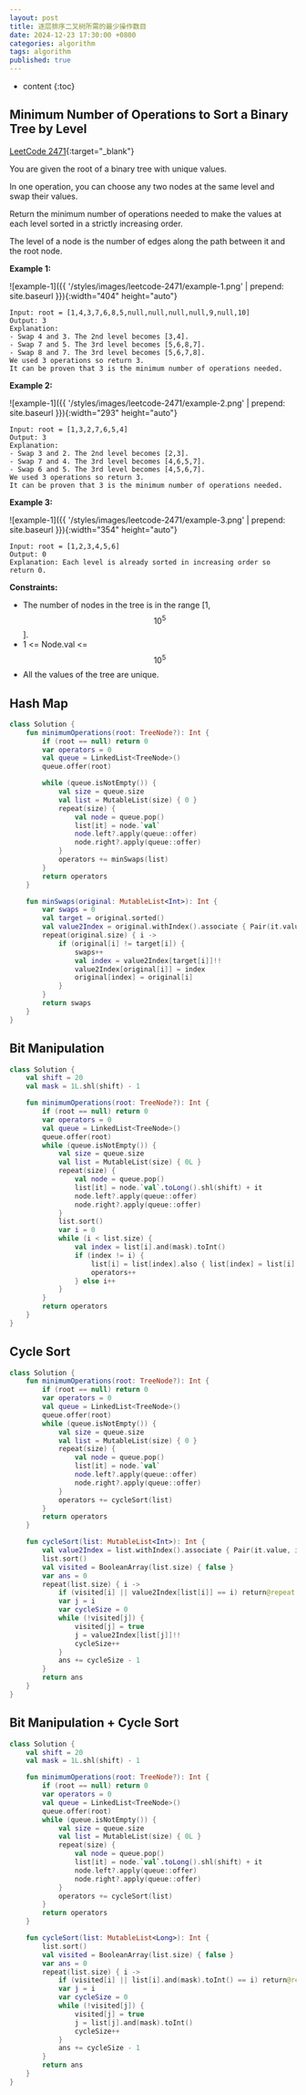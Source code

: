 ```yaml
---
layout: post
title: 逐层排序二叉树所需的最少操作数目
date: 2024-12-23 17:30:00 +0800
categories: algorithm
tags: algorithm
published: true
---
```


* content
{:toc}

## Minimum Number of Operations to Sort a Binary Tree by Level

[LeetCode 2471](https://leetcode.com/problems/minimum-number-of-operations-to-sort-a-binary-tree-by-level/description/){:target="_blank"}

You are given the root of a binary tree with unique values.

In one operation, you can choose any two nodes at the same level and swap their values.

Return the minimum number of operations needed to make the values at each level sorted in a strictly increasing order.

The level of a node is the number of edges along the path between it and the root node.

**Example 1:**

![example-1]({{ '/styles/images/leetcode-2471/example-1.png' | prepend: site.baseurl }}){:width="404" height="auto"} 

```
Input: root = [1,4,3,7,6,8,5,null,null,null,null,9,null,10]
Output: 3
Explanation:
- Swap 4 and 3. The 2nd level becomes [3,4].
- Swap 7 and 5. The 3rd level becomes [5,6,8,7].
- Swap 8 and 7. The 3rd level becomes [5,6,7,8].
We used 3 operations so return 3.
It can be proven that 3 is the minimum number of operations needed.
```

**Example 2:**

![example-1]({{ '/styles/images/leetcode-2471/example-2.png' | prepend: site.baseurl }}){:width="293" height="auto"} 

```
Input: root = [1,3,2,7,6,5,4]
Output: 3
Explanation:
- Swap 3 and 2. The 2nd level becomes [2,3].
- Swap 7 and 4. The 3rd level becomes [4,6,5,7].
- Swap 6 and 5. The 3rd level becomes [4,5,6,7].
We used 3 operations so return 3.
It can be proven that 3 is the minimum number of operations needed.
```

**Example 3:**

![example-1]({{ '/styles/images/leetcode-2471/example-3.png' | prepend: site.baseurl }}){:width="354" height="auto"} 

```
Input: root = [1,2,3,4,5,6]
Output: 0
Explanation: Each level is already sorted in increasing order so return 0.
```

**Constraints:**

* The number of nodes in the tree is in the range [1, $$10^5$$].
* 1 <= Node.val <= $$10^5$$
* All the values of the tree are unique.

## Hash Map

```kotlin
class Solution {
    fun minimumOperations(root: TreeNode?): Int {
        if (root == null) return 0
        var operators = 0
        val queue = LinkedList<TreeNode>()
        queue.offer(root)

        while (queue.isNotEmpty()) {
            val size = queue.size
            val list = MutableList(size) { 0 }
            repeat(size) {
                val node = queue.pop()
                list[it] = node.`val`
                node.left?.apply(queue::offer)
                node.right?.apply(queue::offer)
            }
            operators += minSwaps(list)
        }
        return operators
    }

    fun minSwaps(original: MutableList<Int>): Int {
        var swaps = 0
        val target = original.sorted()
        val value2Index = original.withIndex().associate { Pair(it.value, it.index) }.toMutableMap()
        repeat(original.size) { i ->
            if (original[i] != target[i]) {
                swaps++
                val index = value2Index[target[i]]!!
                value2Index[original[i]] = index
                original[index] = original[i]
            }
        }
        return swaps
    }
}
```

## Bit Manipulation

```kotlin
class Solution {
    val shift = 20
    val mask = 1L.shl(shift) - 1

    fun minimumOperations(root: TreeNode?): Int {
        if (root == null) return 0
        var operators = 0
        val queue = LinkedList<TreeNode>()
        queue.offer(root)
        while (queue.isNotEmpty()) {
            val size = queue.size
            val list = MutableList(size) { 0L }
            repeat(size) {
                val node = queue.pop()
                list[it] = node.`val`.toLong().shl(shift) + it
                node.left?.apply(queue::offer)
                node.right?.apply(queue::offer)
            }
            list.sort()
            var i = 0
            while (i < list.size) {
                val index = list[i].and(mask).toInt()
                if (index != i) {
                    list[i] = list[index].also { list[index] = list[i] }
                    operators++
                } else i++
            }
        }
        return operators
    }
}
```

## Cycle Sort

```kotlin
class Solution {
    fun minimumOperations(root: TreeNode?): Int {
        if (root == null) return 0
        var operators = 0
        val queue = LinkedList<TreeNode>()
        queue.offer(root)
        while (queue.isNotEmpty()) {
            val size = queue.size
            val list = MutableList(size) { 0 }
            repeat(size) {
                val node = queue.pop()
                list[it] = node.`val`
                node.left?.apply(queue::offer)
                node.right?.apply(queue::offer)
            }
            operators += cycleSort(list)
        }
        return operators
    }

    fun cycleSort(list: MutableList<Int>): Int {
        val value2Index = list.withIndex().associate { Pair(it.value, it.index) }
        list.sort()
        val visited = BooleanArray(list.size) { false }
        var ans = 0
        repeat(list.size) { i ->
            if (visited[i] || value2Index[list[i]] == i) return@repeat
            var j = i
            var cycleSize = 0
            while (!visited[j]) {
                visited[j] = true
                j = value2Index[list[j]]!!
                cycleSize++
            }
            ans += cycleSize - 1
        }
        return ans
    }
}
```

## Bit Manipulation + Cycle Sort

```kotlin
class Solution {
    val shift = 20
    val mask = 1L.shl(shift) - 1

    fun minimumOperations(root: TreeNode?): Int {
        if (root == null) return 0
        var operators = 0
        val queue = LinkedList<TreeNode>()
        queue.offer(root)
        while (queue.isNotEmpty()) {
            val size = queue.size
            val list = MutableList(size) { 0L }
            repeat(size) {
                val node = queue.pop()
                list[it] = node.`val`.toLong().shl(shift) + it
                node.left?.apply(queue::offer)
                node.right?.apply(queue::offer)
            }
            operators += cycleSort(list)
        }
        return operators
    }

    fun cycleSort(list: MutableList<Long>): Int {
        list.sort()
        val visited = BooleanArray(list.size) { false }
        var ans = 0
        repeat(list.size) { i ->
            if (visited[i] || list[i].and(mask).toInt() == i) return@repeat
            var j = i
            var cycleSize = 0
            while (!visited[j]) {
                visited[j] = true
                j = list[j].and(mask).toInt()
                cycleSize++
            }
            ans += cycleSize - 1
        }
        return ans
    }
}
```

<!-- https://leetcode.com/problems/minimum-number-of-operations-to-sort-a-binary-tree-by-level/editorial/ -->
<!-- https://leetcode.com/problems/minimum-number-of-operations-to-sort-a-binary-tree-by-level/solutions/6175754/graph-based-approach-cycle-count-by-sume-rfxl/ -->
<!-- https://leetcode.cn/problems/minimum-number-of-operations-to-sort-a-binary-tree-by-level/solutions/1965422/by-endlesscheng-97i9/ -->